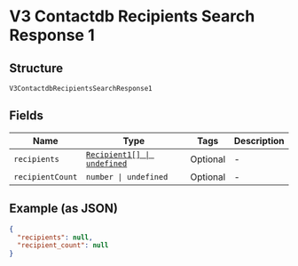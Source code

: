 
# V3 Contactdb Recipients Search Response 1

## Structure

`V3ContactdbRecipientsSearchResponse1`

## Fields

| Name | Type | Tags | Description |
|  --- | --- | --- | --- |
| `recipients` | [`Recipient1[] \| undefined`](../../doc/models/recipient-1.md) | Optional | - |
| `recipientCount` | `number \| undefined` | Optional | - |

## Example (as JSON)

```json
{
  "recipients": null,
  "recipient_count": null
}
```

